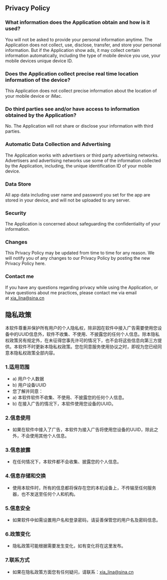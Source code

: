 ## Privacy Policy

### What information does the Application obtain and how is it used?

You will not be asked to provide your personal information anytime. The Application does not collect, use, disclose, transfer, and store your personal information. But if the Application show ads, it may collect certain information automatically, including the type of mobile device you use, your mobile devices unique device ID.  

### Does the Application collect precise real time location information of the device?
 
This Application does not collect precise information about the location of your mobile device or iMac. 

### Do third parties see and/or have access to information obtained by the Application?

No. The Application will not share or disclose your information with third parties. 

### Automatic Data Collection and Advertising

The Application works with advertisers or third party advertising networks. Advertisers and advertising networks use some of the information collected by the Application, including, the unique identification ID of your mobile device.

### Data Store

All app data including user name and password you set for the app are stored in your device, and will not be uploaded to any server.

### Security

The Application is concerned about safeguarding the confidentiality of your information.

### Changes

This Privacy Policy may be updated from time to time for any reason. We will notify you of any changes to our Privacy Policy by posting the new Privacy Policy here. 

### Contact me

If you have any questions regarding privacy while using the Application, or have questions about me practices, please contact me via email at xia_lina@sina.cn

## 隐私政策

本软件尊重并保护所有用户的个人隐私权，除非因在软件中接入广告需要使用您设备中的UUID信息外，软件不收集、不使用、不披露您的任何个人信息。除本隐私权政策另有规定外，在未征得您事先许可的情况下，也不会将这些信息向第三方提供。本软件不时更新本隐私权政策。您在同意服务使用协议之时，即视为您已经同意本隐私权政策全部内容。

### 1.适用范围

- a) 用户个人数据
- b) 用户设备UUID
- 您了解并同意：
- a) 本软件软件不收集、不使用、不披露您的任何个人信息。
- b) 在接入广告的情况下，本软件使用您设备的UUID。

### 2.信息使用

- 如果在软件中接入了广告，本软件为接入广告将使用您设备的UUID，除此之外，不会使用其他个人信息。

### 3.信息披露

- 在任何情况下，本软件都不会收集、披露您的个人信息。

### 4.信息存储和交换

- 使用本软件时，所有的信息都将保存在您的本机设备上，不传输至任何服务器，也不发送至任何个人和机构。

### 5.信息安全

- 如果软件中如需设置用户名和登录密码，请妥善保管您的用户名及密码信息。

### 6.政策变化

- 隐私政策可能根据需要发生变化，如有变化将在这里发布。

### 7.联系方式

- 如果在隐私政策方面您有任何疑问，请联系：xia_lina@sina.cn

